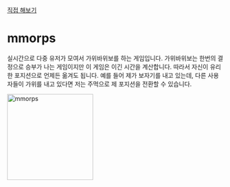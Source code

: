 [직접 해보기](https://mmorps.net/)

# mmorps
실시간으로 다중 유저가 모여서 가위바위보를 하는 게임입니다. 가위바위보는 한번의 결정으로 승부가 나는 게임이지만 이 게임은 이긴 시간을 계산합니다. 따라서 자신이 유리한 포지션으로 언제든 옮겨도 됩니다. 예를 들어 제가 보자기를 내고 있는데, 다른 사용자들이 가위를 내고 있다면 저는 주먹으로 제 포지션을 전환할 수 있습니다.

<img src="https://user-images.githubusercontent.com/77893964/161961604-6f87bee8-7d9e-4eb9-8d08-ce579472d6da.jpg" alt="mmorps" width="200"/>
